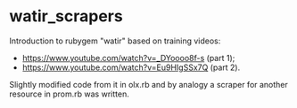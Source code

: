 # watir_scrapers

Introduction to rubygem "watir" based on training videos:
- https://www.youtube.com/watch?v=_DYoooo8f-s (part 1);
- https://www.youtube.com/watch?v=Eu9HIgSSx7Q (part 2).

Slightly modified code from it in olx.rb and by analogy a scraper for another resource in prom.rb was written.